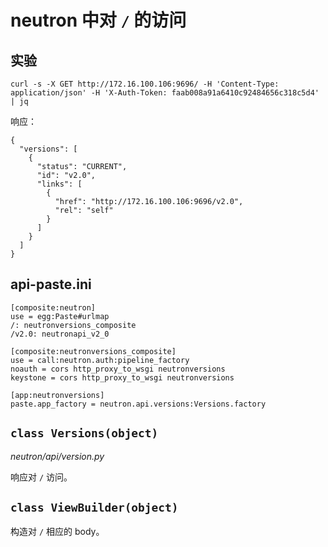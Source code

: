 # neutron 中对 `/` 的访问

## 实验

```
curl -s -X GET http://172.16.100.106:9696/ -H 'Content-Type: application/json' -H 'X-Auth-Token: faab008a91a6410c92484656c318c5d4' | jq
```

响应：

```
{
  "versions": [
    {
      "status": "CURRENT",
      "id": "v2.0",
      "links": [
        {
          "href": "http://172.16.100.106:9696/v2.0",
          "rel": "self"
        }
      ]
    }
  ]
}
```

## api-paste.ini

```
[composite:neutron]
use = egg:Paste#urlmap
/: neutronversions_composite
/v2.0: neutronapi_v2_0

[composite:neutronversions_composite]
use = call:neutron.auth:pipeline_factory
noauth = cors http_proxy_to_wsgi neutronversions
keystone = cors http_proxy_to_wsgi neutronversions

[app:neutronversions]
paste.app_factory = neutron.api.versions:Versions.factory
```

## `class Versions(object)`

*neutron/api/version.py*

响应对 `/` 访问。

## `class ViewBuilder(object)`

构造对 `/` 相应的 body。